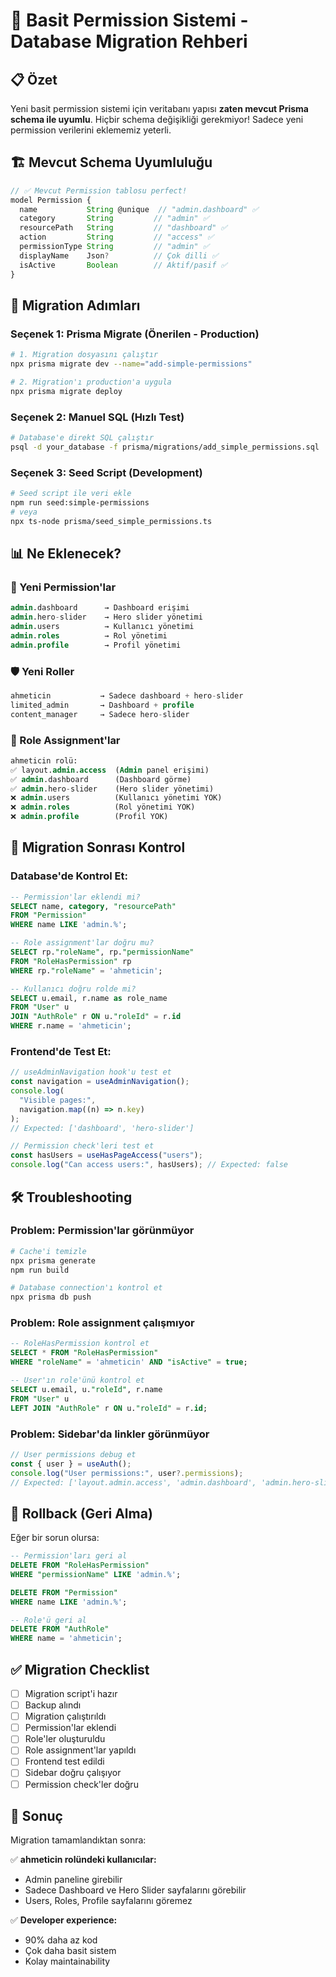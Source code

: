 # 🚀 Basit Permission Sistemi - Database Migration Rehberi

## 📋 Özet

Yeni basit permission sistemi için veritabanı yapısı **zaten mevcut Prisma schema ile uyumlu**. Hiçbir schema değişikliği gerekmiyor! Sadece yeni permission verilerini eklememiz yeterli.

## 🏗️ Mevcut Schema Uyumluluğu

```typescript
// ✅ Mevcut Permission tablosu perfect!
model Permission {
  name           String @unique  // "admin.dashboard" ✅
  category       String         // "admin" ✅
  resourcePath   String         // "dashboard" ✅
  action         String         // "access" ✅
  permissionType String         // "admin" ✅
  displayName    Json?          // Çok dilli ✅
  isActive       Boolean        // Aktif/pasif ✅
}
```

## 🚀 Migration Adımları

### Seçenek 1: Prisma Migrate (Önerilen - Production)

```bash
# 1. Migration dosyasını çalıştır
npx prisma migrate dev --name="add-simple-permissions"

# 2. Migration'ı production'a uygula
npx prisma migrate deploy
```

### Seçenek 2: Manuel SQL (Hızlı Test)

```bash
# Database'e direkt SQL çalıştır
psql -d your_database -f prisma/migrations/add_simple_permissions.sql
```

### Seçenek 3: Seed Script (Development)

```bash
# Seed script ile veri ekle
npm run seed:simple-permissions
# veya
npx ts-node prisma/seed_simple_permissions.ts
```

## 📊 Ne Eklenecek?

### 🔑 Yeni Permission'lar

```sql
admin.dashboard      → Dashboard erişimi
admin.hero-slider    → Hero slider yönetimi
admin.users          → Kullanıcı yönetimi
admin.roles          → Rol yönetimi
admin.profile        → Profil yönetimi
```

### 🛡️ Yeni Roller

```sql
ahmeticin           → Sadece dashboard + hero-slider
limited_admin       → Dashboard + profile
content_manager     → Sadece hero-slider
```

### 🔗 Role Assignment'lar

```sql
ahmeticin rolü:
✅ layout.admin.access  (Admin panel erişimi)
✅ admin.dashboard      (Dashboard görme)
✅ admin.hero-slider    (Hero slider yönetimi)
❌ admin.users          (Kullanıcı yönetimi YOK)
❌ admin.roles          (Rol yönetimi YOK)
❌ admin.profile        (Profil YOK)
```

## 🔄 Migration Sonrası Kontrol

### Database'de Kontrol Et:

```sql
-- Permission'lar eklendi mi?
SELECT name, category, "resourcePath"
FROM "Permission"
WHERE name LIKE 'admin.%';

-- Role assignment'lar doğru mu?
SELECT rp."roleName", rp."permissionName"
FROM "RoleHasPermission" rp
WHERE rp."roleName" = 'ahmeticin';

-- Kullanıcı doğru rolde mi?
SELECT u.email, r.name as role_name
FROM "User" u
JOIN "AuthRole" r ON u."roleId" = r.id
WHERE r.name = 'ahmeticin';
```

### Frontend'de Test Et:

```typescript
// useAdminNavigation hook'u test et
const navigation = useAdminNavigation();
console.log(
  "Visible pages:",
  navigation.map((n) => n.key)
);
// Expected: ['dashboard', 'hero-slider']

// Permission check'leri test et
const hasUsers = useHasPageAccess("users");
console.log("Can access users:", hasUsers); // Expected: false
```

## 🛠️ Troubleshooting

### Problem: Permission'lar görünmüyor

```bash
# Cache'i temizle
npx prisma generate
npm run build

# Database connection'ı kontrol et
npx prisma db push
```

### Problem: Role assignment çalışmıyor

```sql
-- RoleHasPermission kontrol et
SELECT * FROM "RoleHasPermission"
WHERE "roleName" = 'ahmeticin' AND "isActive" = true;

-- User'ın role'ünü kontrol et
SELECT u.email, u."roleId", r.name
FROM "User" u
LEFT JOIN "AuthRole" r ON u."roleId" = r.id;
```

### Problem: Sidebar'da linkler görünmüyor

```typescript
// User permissions debug et
const { user } = useAuth();
console.log("User permissions:", user?.permissions);
// Expected: ['layout.admin.access', 'admin.dashboard', 'admin.hero-slider']
```

## 🎯 Rollback (Geri Alma)

Eğer bir sorun olursa:

```sql
-- Permission'ları geri al
DELETE FROM "RoleHasPermission"
WHERE "permissionName" LIKE 'admin.%';

DELETE FROM "Permission"
WHERE name LIKE 'admin.%';

-- Role'ü geri al
DELETE FROM "AuthRole"
WHERE name = 'ahmeticin';
```

## ✅ Migration Checklist

- [ ] Migration script'i hazır
- [ ] Backup alındı
- [ ] Migration çalıştırıldı
- [ ] Permission'lar eklendi
- [ ] Role'ler oluşturuldu
- [ ] Role assignment'lar yapıldı
- [ ] Frontend test edildi
- [ ] Sidebar doğru çalışıyor
- [ ] Permission check'ler doğru

## 🎉 Sonuç

Migration tamamlandıktan sonra:

✅ **ahmeticin rolündeki kullanıcılar:**

- Admin paneline girebilir
- Sadece Dashboard ve Hero Slider sayfalarını görebilir
- Users, Roles, Profile sayfalarını göremez

✅ **Developer experience:**

- 90% daha az kod
- Çok daha basit sistem
- Kolay maintainability
